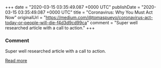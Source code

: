 
+++
date = "2020-03-15 03:35:49.087 +0000 UTC"
publishDate = "2020-03-15 03:35:49.087 +0000 UTC"
title = "Coronavirus: Why You Must Act Now"
originalUrl = "https://medium.com/@tomaspueyo/coronavirus-act-today-or-people-will-die-f4d3d9cd99ca"
comment = "Super well researched article with a call to action."
+++

### Comment

Super well researched article with a call to action.

[Read more](https://medium.com/@tomaspueyo/coronavirus-act-today-or-people-will-die-f4d3d9cd99ca)
